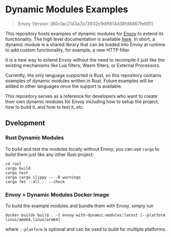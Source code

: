 # Dynamic Modules Examples

> Envoy Version: [80c1ac2143a7a73932c9dff814d38fd6867fe691]

This repository hosts examples of dynamic modules for [Envoy] to extend its functionality.
The high level documentation is available [here][High Level Doc]. In short, a dynamic module is a shared library
that can be loaded into Envoy at runtime to add custom functionality, for example, a new HTTP filter.

It is a new way to extend Envoy without the need to recompile it just like the existing mechanisms
like Lua filters, Wasm filters, or External Processors.

Currently, the only language supported is Rust, so this repository contains examples of dynamic modules written in Rust.
Future examples will be added in other languages once the support is available.

This repository serves as a reference for developers who want to create their own dynamic modules for Envoy including
how to setup the project, how to build it, and how to test it, etc.

## Dvelopment

### Rust Dynamic Modules

To build and test the modules locally without Envoy, you can use `cargo` to build them just like any other Rust project:

```
cd rust
cargo build
cargo test
cargo cargo clippy -- -D warnings
cargo fmt --all -- --check
```

### Envoy + Dynamic Modules Docker Image

To build the example modules and bundle them with Envoy, simply run

```
docker buildx build . -t envoy-with-dynamic-modules:latest [--platform linux/amd64,linux/arm64]
```

where `--platform` is optional and can be used to build for multiple platforms.

[78efd97]: https://github.com/envoyproxy/envoy/tree/80c1ac2143a7a73932c9dff814d38fd6867fe691
[Envoy]: https://github.com/envoyproxy/envoy
[High Level Doc]: https://www.envoyproxy.io/docs/envoy/latest/intro/arch_overview/advanced/dynamic_modules

